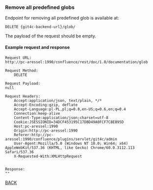 ### Remove all predefined globs

Endpoint for removing all predefined glob is available at:

```
DELETE {git4c-backend-url}/glob/
```

The payload of the request should be empty.


#### Example request and response
```
Request URL:
http://pc-aressel:1990/confluence/rest/doc/1.0/documentation/glob

Request Method:
    DELETE

Request Payload:
null

Request Headers:
    Accept:application/json, text/plain, */*
    Accept-Encoding:gzip, deflate
    Accept-Language:pl-PL,pl;q=0.8,en-US;q=0.6,en;q=0.4
    Connection:keep-alive
    Content-Type:application/json;charset=utf-8
    Cookie:JSESSIONID=34DCF453195C17DBD49A0FCF7C8E895D
    Host:pc-aressel:1990
    Origin:http://pc-aressel:1990
    Referer:http://pc-aressel:1990/confluence/plugins/servlet/git4c/admin
    User-Agent:Mozilla/5.0 (Windows NT 10.0; Win64; x64) AppleWebKit/537.36 (KHTML, like Gecko) Chrome/60.0.3112.113 Safari/537.36
    X-Requested-With:XMLHttpRequest


Response:
""
```

[BACK](../../../6.0%20-%20Runtime%20View.md)